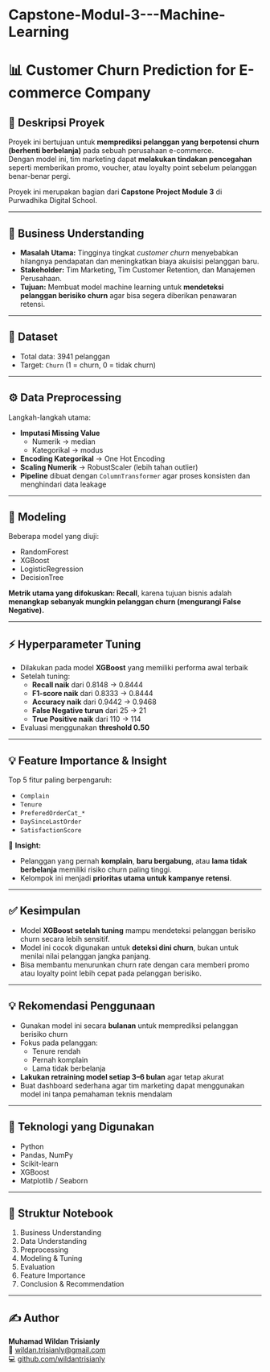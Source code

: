 # Capstone-Modul-3---Machine-Learning

# 📊 Customer Churn Prediction for E-commerce Company

## 📌 Deskripsi Proyek
Proyek ini bertujuan untuk **memprediksi pelanggan yang berpotensi churn (berhenti berbelanja)** pada sebuah perusahaan e-commerce.  
Dengan model ini, tim marketing dapat **melakukan tindakan pencegahan** seperti memberikan promo, voucher, atau loyalty point sebelum pelanggan benar-benar pergi.

Proyek ini merupakan bagian dari **Capstone Project Module 3** di Purwadhika Digital School.

---

## 🧠 Business Understanding

- **Masalah Utama:** Tingginya tingkat *customer churn* menyebabkan hilangnya pendapatan dan meningkatkan biaya akuisisi pelanggan baru.
- **Stakeholder:** Tim Marketing, Tim Customer Retention, dan Manajemen Perusahaan.
- **Tujuan:** Membuat model machine learning untuk **mendeteksi pelanggan berisiko churn** agar bisa segera diberikan penawaran retensi.

---

## 📁 Dataset

- Total data: 3941 pelanggan  
- Target: `Churn` (1 = churn, 0 = tidak churn)  

---

## ⚙️ Data Preprocessing

Langkah-langkah utama:

- **Imputasi Missing Value**  
  - Numerik → median  
  - Kategorikal → modus  
- **Encoding Kategorikal** → One Hot Encoding  
- **Scaling Numerik** → RobustScaler (lebih tahan outlier)  
- **Pipeline** dibuat dengan `ColumnTransformer` agar proses konsisten dan menghindari data leakage

---

## 🤖 Modeling

Beberapa model yang diuji:

- RandomForest
- XGBoost
- LogisticRegression
- DecisionTree

**Metrik utama yang difokuskan: Recall**, karena tujuan bisnis adalah **menangkap sebanyak mungkin pelanggan churn (mengurangi False Negative).**

---

## ⚡ Hyperparameter Tuning

- Dilakukan pada model **XGBoost** yang memiliki performa awal terbaik
- Setelah tuning:
  - **Recall naik** dari 0.8148 → 0.8444
  - **F1-score naik** dari 0.8333 → 0.8444
  - **Accuracy naik** dari 0.9442 → 0.9468
  - **False Negative turun** dari 25 → 21
  - **True Positive naik** dari 110 → 114
- Evaluasi menggunakan **threshold 0.50**

---

## 💡 Feature Importance & Insight

Top 5 fitur paling berpengaruh:
- `Complain`
- `Tenure`
- `PreferedOrderCat_*`
- `DaySinceLastOrder`
- `SatisfactionScore`

📌 **Insight:**
- Pelanggan yang pernah **komplain**, **baru bergabung**, atau **lama tidak berbelanja** memiliki risiko churn paling tinggi.
- Kelompok ini menjadi **prioritas utama untuk kampanye retensi**.

---

## ✅ Kesimpulan

- Model **XGBoost setelah tuning** mampu mendeteksi pelanggan berisiko churn secara lebih sensitif.
- Model ini cocok digunakan untuk **deteksi dini churn**, bukan untuk menilai nilai pelanggan jangka panjang.
- Bisa membantu menurunkan churn rate dengan cara memberi promo atau loyalty point lebih cepat pada pelanggan berisiko.

---

## 💡 Rekomendasi Penggunaan

- Gunakan model ini secara **bulanan** untuk memprediksi pelanggan berisiko churn
- Fokus pada pelanggan:
  - Tenure rendah
  - Pernah komplain
  - Lama tidak berbelanja
- **Lakukan retraining model setiap 3–6 bulan** agar tetap akurat
- Buat dashboard sederhana agar tim marketing dapat menggunakan model ini tanpa pemahaman teknis mendalam

---

## 🧪 Teknologi yang Digunakan
- Python
- Pandas, NumPy
- Scikit-learn
- XGBoost
- Matplotlib / Seaborn

---

## 📁 Struktur Notebook
1. Business Understanding  
2. Data Understanding  
3. Preprocessing  
4. Modeling & Tuning  
5. Evaluation  
6. Feature Importance  
7. Conclusion & Recommendation  

---

## ✍️ Author
**Muhamad Wildan Trisianly**  
📧 wildan.trisianly@gmail.com  
💻 [github.com/wildantrisianly](https://github.com/wildantrisianly)
